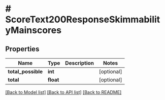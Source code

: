 # # ScoreText200ResponseSkimmabilityMainscores

## Properties

Name | Type | Description | Notes
------------ | ------------- | ------------- | -------------
**total_possible** | **int** |  | [optional]
**total** | **float** |  | [optional]

[[Back to Model list]](../../README.md#models) [[Back to API list]](../../README.md#endpoints) [[Back to README]](../../README.md)
